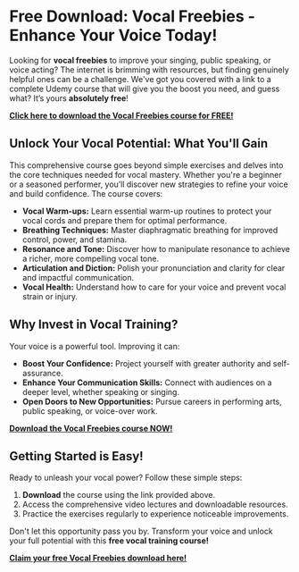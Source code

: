 # Free Download: Vocal Freebies - Enhance Your Voice Today!

Looking for **vocal freebies** to improve your singing, public speaking, or voice acting? The internet is brimming with resources, but finding genuinely helpful ones can be a challenge. We've got you covered with a link to a complete Udemy course that will give you the boost you need, and guess what? It’s yours **absolutely free**!

[**Click here to download the Vocal Freebies course for FREE!**](https://udemywork.com/vocal-freebies)

## Unlock Your Vocal Potential: What You'll Gain

This comprehensive course goes beyond simple exercises and delves into the core techniques needed for vocal mastery. Whether you're a beginner or a seasoned performer, you’ll discover new strategies to refine your voice and build confidence. The course covers:

*   **Vocal Warm-ups:** Learn essential warm-up routines to protect your vocal cords and prepare them for optimal performance.
*   **Breathing Techniques:** Master diaphragmatic breathing for improved control, power, and stamina.
*   **Resonance and Tone:** Discover how to manipulate resonance to achieve a richer, more compelling vocal tone.
*   **Articulation and Diction:** Polish your pronunciation and clarity for clear and impactful communication.
*   **Vocal Health:** Understand how to care for your voice and prevent vocal strain or injury.

## Why Invest in Vocal Training?

Your voice is a powerful tool. Improving it can:

*   **Boost Your Confidence:** Project yourself with greater authority and self-assurance.
*   **Enhance Your Communication Skills:** Connect with audiences on a deeper level, whether speaking or singing.
*   **Open Doors to New Opportunities:** Pursue careers in performing arts, public speaking, or voice-over work.

[**Download the Vocal Freebies course NOW!**](https://udemywork.com/vocal-freebies)

## Getting Started is Easy!

Ready to unleash your vocal power? Follow these simple steps:

1.  **Download** the course using the link provided above.
2.  Access the comprehensive video lectures and downloadable resources.
3.  Practice the exercises regularly to experience noticeable improvements.

Don't let this opportunity pass you by. Transform your voice and unlock your full potential with this **free vocal training course!**

[**Claim your free Vocal Freebies download here!**](https://udemywork.com/vocal-freebies)
